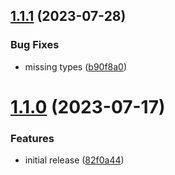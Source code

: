 ## [1.1.1](https://github.com/iloveitaly/rehype-remove-images/compare/v1.1.0...v1.1.1) (2023-07-28)


### Bug Fixes

* missing types ([b90f8a0](https://github.com/iloveitaly/rehype-remove-images/commit/b90f8a02401f4377d23e3f617753bd934eb332f6))



# [1.1.0](https://github.com/iloveitaly/rehype-remove-images/compare/82f0a441c5d57848f1b9097512a1f1ddfbfcbe98...v1.1.0) (2023-07-17)


### Features

* initial release ([82f0a44](https://github.com/iloveitaly/rehype-remove-images/commit/82f0a441c5d57848f1b9097512a1f1ddfbfcbe98))



